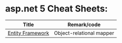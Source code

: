 # asp.net 5 Cheat Sheets:

| Title                                                                               | Remark/code              |
| ----------------------------------------------------------------------------------- | ------------------------ |
| [Entity Framework](https://github.com/potatoscript/asp.net.5/wiki/Entity-Framework) | Object-relational mapper |
